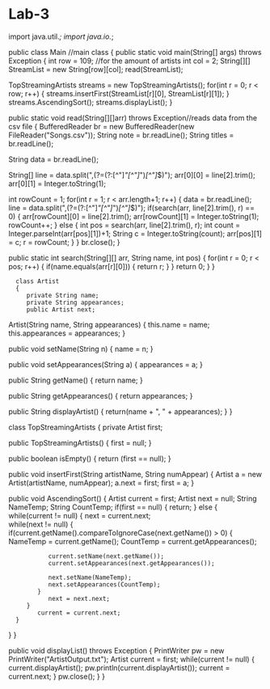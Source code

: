 # Lab-3
import java.util.*;
import java.io.*;

public class Main //main class
{
public static void main(String[] args) throws Exception 
{
   int row = 109; //for the amount of artists
   int col = 2;
   String[][] StreamList = new String[row][col];
   read(StreamList);
  
   TopStreamingArtists streams = new TopStreamingArtists();
   for(int r = 0; r < row; r++) 
   {
      streams.insertFirst(StreamList[r][0], StreamList[r][1]);
   }
      streams.AscendingSort();
      streams.displayList();
}
  
public static void read(String[][]arr) throws Exception//reads data from the csv file
{
   BufferedReader br = new BufferedReader(new FileReader("Songs.csv"));
   String note = br.readLine();
   String titles = br.readLine();
     
   String data = br.readLine();
  
   String[] line = data.split(",(?=(?:[^\"]*\"[^\"]*\")*[^\"]*$)");
   arr[0][0] = line[2].trim();
   arr[0][1] = Integer.toString(1);
     
   int rowCount = 1;
   for(int r = 1; r < arr.length+1; r++) 
   {
      data = br.readLine();
      line = data.split(",(?=(?:[^\"]*\"[^\"]*\")*[^\"]*$)");
      if(search(arr, line[2].trim(), r) == 0) 
   {
      arr[rowCount][0] = line[2].trim();
      arr[rowCount][1] = Integer.toString(1);
      rowCount++;
   } 
      else 
   {
      int pos = search(arr, line[2].trim(), r);
      int count = Integer.parseInt(arr[pos][1])+1;
      String c = Integer.toString(count);
      arr[pos][1] = c;
      r = rowCount;
   }
   }
      br.close();
   }
  
public static int search(String[][] arr, String name, int pos) 
{
   for(int r = 0; r < pos; r++) 
   {
      if(name.equals(arr[r][0])) 
      {
         return r;
      }
   }
         return 0;
}
}

      class Artist 
      {
         private String name;
         private String appearances;
         public Artist next;
     
   Artist(String name, String appearances) 
   {
      this.name = name;
      this.appearances = appearances;
   }
  
public void setName(String n) 
{
   name = n;
}
  
public void setAppearances(String a) 
{
   appearances = a;
}
  
public String getName() 
{
   return name;
}
  
public String getAppearances() 
{
   return appearances;
}
  
public String displayArtist()
{
   return(name + ", " + appearances);
}
   }

class TopStreamingArtists 
{
   private Artist first;
  
public TopStreamingArtists() 
{
   first = null;
}
  
public boolean isEmpty() 
{
   return (first == null);
}
  
public void insertFirst(String artistName, String numAppear) 
{
   Artist a = new Artist(artistName, numAppear);
   a.next = first;
   first = a;
}
  
public void AscendingSort() 
{
   Artist current = first;
   Artist next = null;
   String NameTemp;
   String CountTemp;
   if(first == null) 
   {
      return;
   } 
      else 
   {
      while(current != null) 
      {
         next = current.next;   
         while(next != null) 
         {
            if(current.getName().compareToIgnoreCase(next.getName()) > 0) 
            {
               NameTemp = current.getName();
               CountTemp = current.getAppearances();
                 
               current.setName(next.getName());
               current.setAppearances(next.getAppearances());
  
               next.setName(NameTemp);
               next.setAppearances(CountTemp);
            }
               next = next.next;
         }
            current = current.next;
      }
   }
}
  
public void displayList() throws Exception
{
   PrintWriter pw = new PrintWriter("ArtistOutput.txt");
   Artist current = first;
   while(current != null)
   {
      current.displayArtist();
      pw.println(current.displayArtist());
      current = current.next;
    }
      pw.close();
}
}
